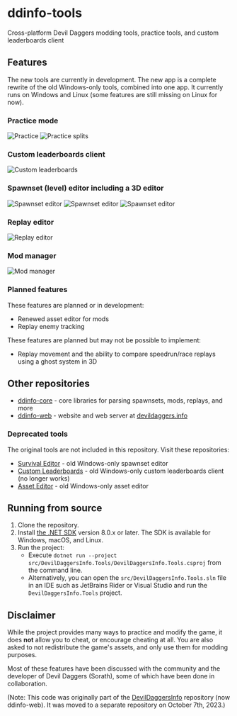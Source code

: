 # ddinfo-tools

Cross-platform Devil Daggers modding tools, practice tools, and custom leaderboards client

## Features

The new tools are currently in development. The new app is a complete rewrite of the old Windows-only tools, combined into one app. It currently runs on Windows and Linux (some features are still missing on Linux for now).

### Practice mode

![Practice](images/practice.png)
![Practice splits](images/practice-splits.png)

### Custom leaderboards client

![Custom leaderboards](images/custom-leaderboards.png)

### Spawnset (level) editor including a 3D editor

![Spawnset editor](images/spawnset-editor-1.png)
![Spawnset editor](images/spawnset-editor-2.png)
![Spawnset editor](images/spawnset-editor-3.png)

### Replay editor

![Replay editor](images/replay-editor.png)

### Mod manager

![Mod manager](images/mod-manager.png)

### Planned features

These features are planned or in development:

- Renewed asset editor for mods
- Replay enemy tracking

These features are planned but may not be possible to implement:

- Replay movement and the ability to compare speedrun/race replays using a ghost system in 3D

## Other repositories

- [ddinfo-core](https://github.com/NoahStolk/ddinfo-core/) - core libraries for parsing spawnsets, mods, replays, and more
- [ddinfo-web](https://github.com/NoahStolk/ddinfo-web/) - website and web server at [devildaggers.info](https://devildaggers.info/)

### Deprecated tools

The original tools are not included in this repository. Visit these repositories:

- [Survival Editor](https://github.com/NoahStolk/DevilDaggersSurvivalEditor) - old Windows-only spawnset editor
- [Custom Leaderboards](https://github.com/NoahStolk/DevilDaggersCustomLeaderboards) - old Windows-only custom leaderboards client (no longer works)
- [Asset Editor](https://github.com/NoahStolk/DevilDaggersAssetEditor) - old Windows-only asset editor

## Running from source

1. Clone the repository.
2. Install [the .NET SDK](https://dotnet.microsoft.com/en-us/download/dotnet/8.0) version 8.0.x or later. The SDK is available for Windows, macOS, and Linux.
3. Run the project:
   - Execute `dotnet run --project src/DevilDaggersInfo.Tools/DevilDaggersInfo.Tools.csproj` from the command line.
   - Alternatively, you can open the `src/DevilDaggersInfo.Tools.sln` file in an IDE such as JetBrains Rider or Visual Studio and run the `DevilDaggersInfo.Tools` project.

## Disclaimer

While the project provides many ways to practice and modify the game, it does **not** allow you to cheat, or encourage cheating at all. You are also asked to not redistribute the game's assets, and only use them for modding purposes.

Most of these features have been discussed with the community and the developer of Devil Daggers (Sorath), some of which have been done in collaboration.

(Note: This code was originally part of the [DevilDaggersInfo](https://github.com/NoahStolk/ddinfo-web) repository (now ddinfo-web). It was moved to a separate repository on October 7th, 2023.)
